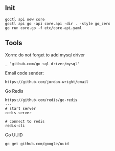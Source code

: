 ## Init
```
goctl api new core
goctl api go -api core.api -dir . -style go_zero
go run core.go -f etc/core-api.yaml
```

## Tools
Xorm: do not forget to add mysql driver
```
_ "github.com/go-sql-driver/mysql"
```
Email code sender:
```
https://github.com/jordan-wright/email
```
Go Redis
```
https://github.com/redis/go-redis
---
# start server
redis-server

# connect to redis
redis-cli
```
Go UUID
```
go get github.com/google/uuid
```